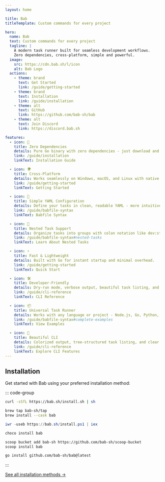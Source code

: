 ```yaml
---
layout: home

title: Bab
titleTemplate: Custom commands for every project

hero:
  name: Bab
  text: Custom commands for every project
  tagline: |
    A modern task runner built for seamless development workflows.
    Zero dependencies, cross-platform, simple and powerful.
  image:
    src: https://cdn.bab.sh/l/icon
    alt: Bab Logo
  actions:
    - theme: brand
      text: Get Started
      link: /guide/getting-started
    - theme: brand
      text: Installation
      link: /guide/installation
    - theme: alt
      text: GitHub
      link: https://github.com/bab-sh/bab
    - theme: alt
      text: Join Discord
      link: https://discord.bab.sh

features:
  - icon: 🚀
    title: Zero Dependencies
    details: Pure Go binary with zero dependencies - just download and run.
    link: /guide/installation
    linkText: Installation Guide

  - icon: 🌍
    title: Cross-Platform
    details: Works seamlessly on Windows, macOS, and Linux with native shell execution.
    link: /guide/getting-started
    linkText: Getting Started

  - icon: 📝
    title: Simple YAML Configuration
    details: Define your tasks in clean, readable YAML - more intuitive than Makefiles.
    link: /guide/babfile-syntax
    linkText: Babfile Syntax

  - icon: 🎯
    title: Nested Task Support
    details: Organize tasks into groups with colon notation like dev:start and test:unit.
    link: /guide/babfile-syntax#nested-tasks
    linkText: Learn About Nested Tasks

  - icon: ⚡
    title: Fast & Lightweight
    details: Built with Go for instant startup and minimal overhead.
    link: /guide/getting-started
    linkText: Quick Start

  - icon: 🛠️
    title: Developer-Friendly
    details: Dry-run mode, verbose output, beautiful task listing, and intuitive CLI.
    link: /guide/cli-reference
    linkText: CLI Reference

  - icon: 📦
    title: Universal Task Runner
    details: Works with any language or project - Node.js, Go, Python, and more.
    link: /guide/babfile-syntax#complete-examples
    linkText: View Examples

  - icon: 🎨
    title: Beautiful CLI
    details: Colorized output, tree-structured task listing, and clear error messages.
    link: /guide/cli-reference
    linkText: Explore CLI Features
---
```


## Installation

Get started with Bab using your preferred installation method:

::: code-group

```bash [Quick Install]
curl -sSfL https://bab.sh/install.sh | sh
```

```bash [Homebrew]
brew tap bab-sh/tap
brew install --cask bab
```

```powershell [Windows]
iwr -useb https://bab.sh/install.ps1 | iex
```

```powershell [Chocolatey]
choco install bab
```

```bash [Scoop]
scoop bucket add bab-sh https://github.com/bab-sh/scoop-bucket
scoop install bab
```

```bash [Go]
go install github.com/bab-sh/bab@latest
```

:::

[See all installation methods →](/guide/installation)
